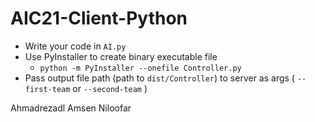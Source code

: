 # AIC21-Client-Python
- Write your code in `AI.py`
- Use PyInstaller to create binary executable file
  - `python -m PyInstaller --onefile Controller.py`
- Pass output file path (path to `dist/Controller`) to server as args ( `--first-team` or `--second-team` )

Ahmadrezadl
Amsen
Niloofar